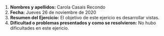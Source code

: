 1. **Nombres y apellidos:** Carola Casais Recondo
2. **Fecha:** Jueves 26 de noviembre de 2020
3. **Resumen del Ejercicio:** El objetivo de este ejericio es desarrollar vistas.
4. **Dificultad o problemas presentados y como se resolvieron:** No hubo dificultades en este ejericio.
